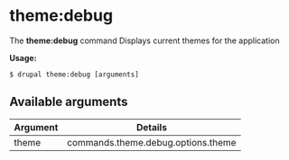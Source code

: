 # theme:debug
The **theme:debug** command Displays current themes for the application

**Usage:**
```
$ drupal theme:debug [arguments] 
```

## Available arguments
Argument | Details
---------|-------------
theme | commands.theme.debug.options.theme
